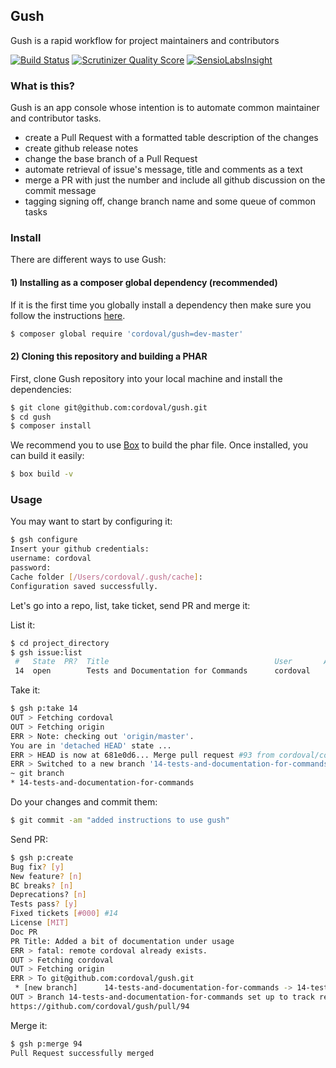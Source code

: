 ## Gush

Gush is a rapid workflow for project maintainers and contributors

[![Build Status](https://travis-ci.org/cordoval/gush.png?branch=master)](https://travis-ci.org/cordoval/gush)
[![Scrutinizer Quality Score](https://scrutinizer-ci.com/g/cordoval/gush/badges/quality-score.png?s=f54effe2042a7eb161b0263322b3b4979d2de900)](https://scrutinizer-ci.com/g/cordoval/gush/)
[![SensioLabsInsight](https://insight.sensiolabs.com/projects/160ad92b-b065-482e-9ebd-4cff2b931451/mini.png)](https://insight.sensiolabs.com/projects/160ad92b-b065-482e-9ebd-4cff2b931451)

### What is this?

Gush is an app console whose intention is to automate common maintainer and contributor tasks.

- create a Pull Request with a formatted table description of the changes
- create github release notes
- change the base branch of a Pull Request
- automate retrieval of issue's message, title and comments as a text
- merge a PR with just the number and include all github discussion on the commit message
- tagging signing off, change branch name and some queue of common tasks

### Install

There are different ways to use Gush:

#### 1) Installing as a composer global dependency (recommended)

If it is the first time you globally install a dependency then make sure
you follow the instructions [here](http://getcomposer.org/doc/03-cli.md#global).

```bash
$ composer global require 'cordoval/gush=dev-master'
```

#### 2) Cloning this repository and building a PHAR

First, clone Gush repository into your local machine and install the dependencies:

```bash
$ git clone git@github.com:cordoval/gush.git
$ cd gush
$ composer install
```

We recommend you to use [Box](https://github.com/kherge/Box) to build the phar file. Once installed, you can build it easily:

```bash
$ box build -v
```

### Usage

You may want to start by configuring it:

```bash
$ gsh configure
Insert your github credentials:
username: cordoval
password:
Cache folder [/Users/cordoval/.gush/cache]:
Configuration saved successfully.
```

Let's go into a repo, list, take ticket, send PR and merge it:

List it:
```bash
$ cd project_directory
$ gsh issue:list
 #   State  PR?  Title                                     User       Assignee   Milestone        Labels       Created
 14  open        Tests and Documentation for Commands      cordoval                                            2014-01-10
```

Take it:
```bash
$ gsh p:take 14
OUT > Fetching cordoval
OUT > Fetching origin
ERR > Note: checking out 'origin/master'.
You are in 'detached HEAD' state ...
ERR > HEAD is now at 681e0d6... Merge pull request #93 from cordoval/configure-command-test
ERR > Switched to a new branch '14-tests-and-documentation-for-commands'
~ git branch
* 14-tests-and-documentation-for-commands
```

Do your changes and commit them:
```bash
$ git commit -am "added instructions to use gush"
```

Send PR:
```bash
$ gsh p:create
Bug fix? [y]
New feature? [n]
BC breaks? [n]
Deprecations? [n]
Tests pass? [y]
Fixed tickets [#000] #14
License [MIT]
Doc PR
PR Title: Added a bit of documentation under usage
ERR > fatal: remote cordoval already exists.
OUT > Fetching cordoval
OUT > Fetching origin
ERR > To git@github.com:cordoval/gush.git
 * [new branch]      14-tests-and-documentation-for-commands -> 14-tests-and-documentation-for-commands
OUT > Branch 14-tests-and-documentation-for-commands set up to track remote branch 14-tests-and-documentation-for-commands from cordoval.
https://github.com/cordoval/gush/pull/94
```

Merge it:
```bash
$ gsh p:merge 94
Pull Request successfully merged
```